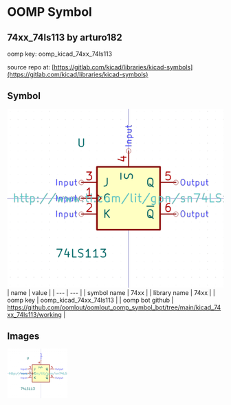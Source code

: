 # OOMP Symbol  
## 74xx_74ls113  by arturo182  
  
oomp key: oomp_kicad_74xx_74ls113  
  
source repo at: [https://gitlab.com/kicad/libraries/kicad-symbols](https://gitlab.com/kicad/libraries/kicad-symbols)  
## Symbol  
  
[![working.png](working_600.png)](working.png)  
| name | value | 
| --- | --- | 
| symbol name | 74xx | 
| library name | 74xx | 
| oomp key | oomp_kicad_74xx_74ls113 | 
| oomp bot github | https://github.com/oomlout/oomlout_oomp_symbol_bot/tree/main/kicad_74xx_74ls113/working | 
## Images  
  
[![working.png](working_140.png)](working.png)  
